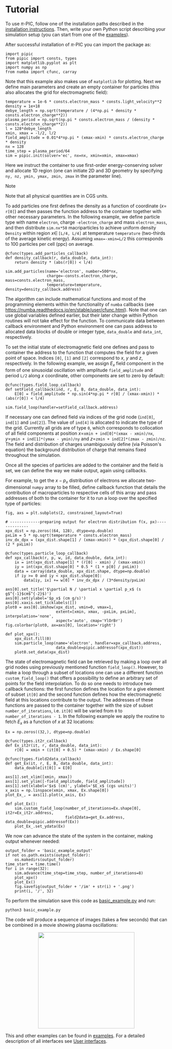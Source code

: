 # Tutorial

To use $\pi$-PIC, follow one of the installation paths described in the [installation instructions](INSTALLATION.md). Then, write your own Python script describing your simulation setup (you can start from one of the [examples](../../examples)).

After successful installation of $\pi$-PIC you can import the package as:
```
import pipic
from pipic import consts, types
import matplotlib.pyplot as plt
import numpy as np
from numba import cfunc, carray
```
Note that this example also makes use of `matplotlib` for plotting. Next we define main parameters and create an empty container for particles (this also allocates the grid for electromagnetic field):
```
temperature = 1e-6 * consts.electron_mass * consts.light_velocity**2
density = 1e+18
debye_length = np.sqrt(temperature / (4*np.pi * density * consts.electron_charge**2))
plasma_period = np.sqrt(np.pi * consts.electron_mass / (density * consts.electron_charge**2))
l = 128*debye_length
xmin, xmax = -l/2, l/2
field_amplitude = 0.01*4*np.pi * (xmax-xmin) * consts.electron_charge * density
nx = 128
time_step = plasma_period/64
sim = pipic.init(solver='ec', nx=nx, xmin=xmin, xmax=xmax)
```
Here we instruct the container to use first-order energy-conserving solver and allocate 1D region (one can initiate 2D and 3D geometry by specifying `ny, nz, ymin, ymax, zmin, zmax` in the parameter line).
> [!NOTE]
> Note that all physical quantities are in CGS units.

To add particles one first defines the density as a function of coordinate ($x=$ `r[0]`) and then passes the function address to the container together with other necessary parameters. In the following example, we define particle type with name `electron`, charge `-electron_charge` and mass `electron_mass`, and then distribute `sim.nx*50` macriparticles to achieve uniform density `Density` within region $x \in \,$`[L/4, L/4]` at temperature `temperature` (two-thirds of the average kinetic energy). Assuming `xmax=-xmin=L/2` this corresponds to 100 particles per cell (ppc) on average.
```
@cfunc(types.add_particles_callback)
def density_callback(r, data_double, data_int):
    return density * (abs(r[0]) < l/4)

sim.add_particles(name='electron', number=500*nx,
                  charge=-consts.electron_charge, mass=consts.electron_mass,
                  temperature=temperature, density=density_callback.address)
```
The algorithm can include mathematical functions and most of the programming elements within the functionality of `numba` callbacks (see https://numba.readthedocs.io/en/stable/user/cfunc.html). Note that one can use global variables defined earlier, but their later change within Python routines will not take effect for the function. To communicate data between callback environment and Python environment one can pass address to allocated data blocks of double or integer type, `data_double` and `data_int`, respectively.

To set the initial state of electromagnetic field one defines and pass to container the address to the function that computes the field for a given point of space. Indices `[0]`, `[1]` and `[2]` correspond to $x$, $y$ and $z$, respectively. In the following example, we assign $E_x$ field component in the form of one sinusoidal oscillation with amplitude `field_amplitude` and period `L/2` along $x$ coordinate, other components are set to zero by default:
```
@cfunc(types.field_loop_callback)
def setField_callback(ind, r, E, B, data_double, data_int):
    E[0] = field_amplitude * np.sin(4*np.pi * r[0] / (xmax-xmin)) * (abs(r[0]) < l/4)

sim.field_loop(handler=setField_callback.address)
```
If necessary one can defined field via indices of the grid node (`ind[0]`, `ind[1]` and `ind[2]`). The value of `ind[4]` is allocated to indicate the type of the grid. Currently all grids are of type `0`, which corresponds to collocation of all field components at position $x=$`xmin + ind[0]*(xmax - xmin)/nx`, $y=$`ymin + ind[1]*(ymax - ymin)/ny` and $z=$`zmin + ind[2]*(zmax - zmin)/nz`. The field and distribution of charges unambiguously define (via Poisson's equation) the background distribution of charge that remains fixed throughout the simulation.

Once all the species of particles are added to the container and the field is set, we can define the way we make output, again using callbacks.

For example, to get the $x-p_x$ distribution of electrons we allocate two-dimensional `numpy` array to be filled, define callback function that details the contribution of macroparticles to respective cells of this array and pass addresses of both to the container for it to run a loop over the specified type of particles:
```
fig, axs = plt.subplots(2, constrained_layout=True)

# -------------preparing output for electron distribution f(x, px)--------------
xpx_dist = np.zeros((64, 128), dtype=np.double)
pxLim = 5 * np.sqrt(temperature * consts.electron_mass)
inv_dx_dpx = (xpx_dist.shape[1] / (xmax-xmin)) * (xpx_dist.shape[0] / (2 * pxLim))

@cfunc(types.particle_loop_callback)
def xpx_callback(r, p, w, id, data_double, data_int):
    ix = int(xpx_dist.shape[1] * (r[0] - xmin) / (xmax-xmin))
    iy = int(xpx_dist.shape[0] * 0.5 * (1 + p[0] / pxLim))
    data = carray(data_double, xpx_dist.shape, dtype=np.double)
    if iy >= 0 and iy < xpx_dist.shape[0]:
        data[iy, ix] += w[0] * inv_dx_dpx / (3*density/pxLim)

axs[0].set_title('$\partial N / \partial x \partial p_x$ (s g$^{-1}$cm$^{-2}$)')
axs[0].set(ylabel='$p_x$ (cm g/s)')
axs[0].xaxis.set_ticklabels([])
plot0 = axs[0].imshow(xpx_dist, vmin=0, vmax=1,
                      extent=[xmin, xmax, -pxLim, pxLim], interpolation='none',
                      aspect='auto', cmap='YlOrBr')
fig.colorbar(plot0, ax=axs[0], location='right')

def plot_xpx():
    xpx_dist.fill(0)
    sim.particle_loop(name='electron', handler=xpx_callback.address,
                      data_double=pipic.addressof(xpx_dist))
    plot0.set_data(xpx_dist)
```
The state of electromagnetic field can be retrieved by making a loop over all grid nodes using previously mentioned function `field_loop()`. However, to make a loop through a subset of locations one can use a different function `custom_field_loop()` that offers a possibility to define an arbitrary set of points for the field interpolation. To do so one needs to introduce two callback functions: the first function defines the location for a give element of subset `it[0]` and the second function defines how the electromagnetic field at this locations contribute to the output. The addresses of these functions are passed to the container together with the size of subset `number_of_iterations`, i.e. `it[0]` will be varied from `0` to `number_of_iterations - 1`. In the following example we apply the routine to fetch $E_x$ as a function of $x$ at 32 locations:
```
Ex = np.zeros((32,), dtype=np.double)

@cfunc(types.it2r_callback)
def Ex_it2r(it, r, data_double, data_int):
    r[0] = xmin + (it[0] + 0.5) * (xmax-xmin) / Ex.shape[0]

@cfunc(types.field2data_callback)
def get_Ex(it, r, E, B, data_double, data_int):
    data_double[it[0]] = E[0]

axs[1].set_xlim([xmin, xmax])
axs[1].set_ylim([-field_amplitude, field_amplitude])
axs[1].set(xlabel='$x$ (cm)', ylabel='$E_x$ (cgs units)')
x_axis = np.linspace(xmin, xmax, Ex.shape[0])
plot_Ex_, = axs[1].plot(x_axis, Ex)

def plot_Ex():
    sim.custom_field_loop(number_of_iterations=Ex.shape[0], it2r=Ex_it2r.address,
                          field2data=get_Ex.address, data_double=pipic.addressof(Ex))
    plot_Ex_.set_ydata(Ex)
```
We now can advance the state of the system in the container, making output whenever needed:
```
output_folder = 'basic_example_output'
if not os.path.exists(output_folder):
    os.makedirs(output_folder)
time_start = time.time()
for i in range(32):
    sim.advance(time_step=time_step, number_of_iterations=8)
    plot_xpx()
    plot_Ex()
    fig.savefig(output_folder + '/im' + str(i) + '.png')
    print(i, '/', 32)
```
To perform the simulation save this code as [basic_example.py](../../examples/basic_example.py) and run:
```
python3 basic_example.py
```
The code will produce a sequence of images (takes a few seconds) that can be combined in a movie showing plasma oscillations:

<p align="center">
<img src="https://raw.githubusercontent.com/hi-chi/pipic/main/docs/basic_example.gif" width="300">
</p>

This and other examples can be found in [examples](../../examples). For a detailed description of all interfaces see [User interfaces](INTERFACES.md).
